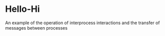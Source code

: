 # Hello-Hi
An example of the operation of interprocess interactions and the transfer of messages between processes

